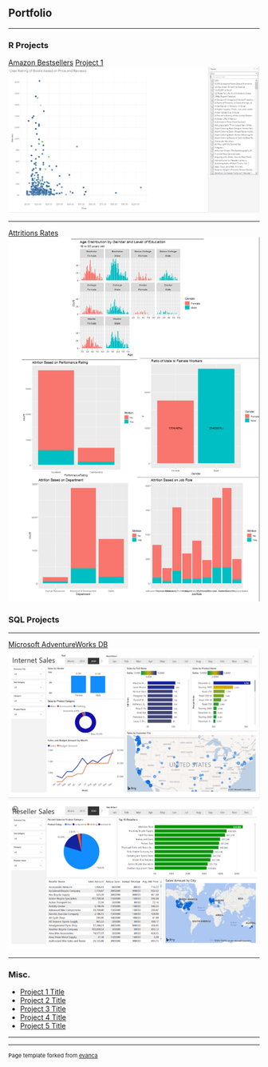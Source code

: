 ## Portfolio

---

### R Projects

[Amazon Bestsellers](/Projects/Project_1)
<a href="https://github.com/MichaelMoreno17/michaelmoreno17.github.io/tree/master/Projects/Project_1">Project 1</a>
<img src="images/Amazon BestSellers.png?raw=true"/>

---
[Attritions Rates](/Projects/Project_2)
<img src="images/Attrition Rate Graphs.png?raw=true"/>

### SQL Projects

---
[Microsoft AdventureWorks DB](./Projects/Project_3)
<img src="images/Internet Sales.png?raw=true"/>
<img src="images/Reseller Sales.png?raw=true"/>

---

### Misc.

- [Project 1 Title](http://example.com/)
- [Project 2 Title](http://example.com/)
- [Project 3 Title](http://example.com/)
- [Project 4 Title](http://example.com/)
- [Project 5 Title](http://example.com/)

---




---
<p style="font-size:11px">Page template forked from <a href="https://github.com/evanca/quick-portfolio">evanca</a></p>
<!-- Remove above link if you don't want to attibute -->
